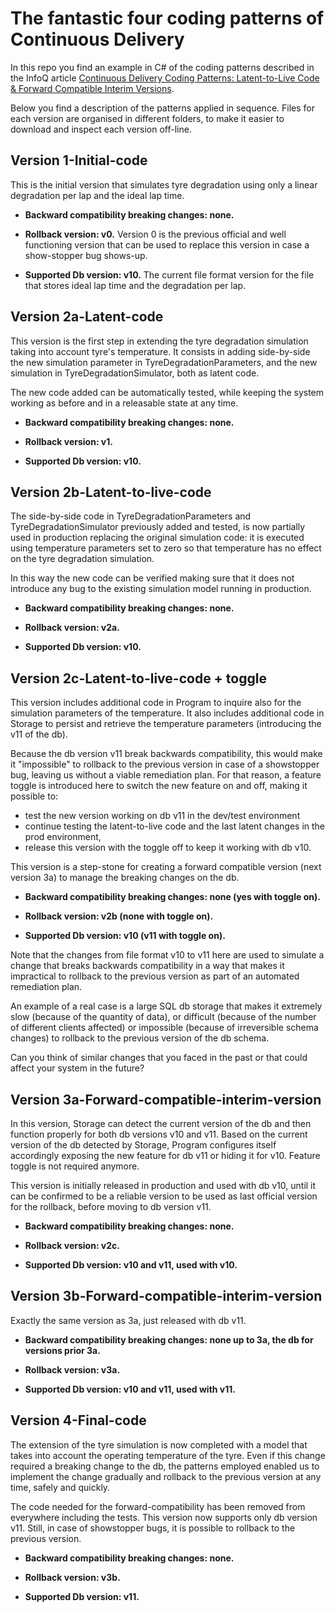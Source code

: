 # The fantastic four coding patterns of Continuous Delivery

In this repo you find an example in C# of the coding patterns described in the InfoQ article [Continuous Delivery Coding Patterns: Latent-to-Live Code & Forward Compatible Interim Versions](https://www.infoq.com/articles/continuous-delivery-coding-patterns).

Below you find a description of the patterns applied in sequence.
Files for each version are organised in different folders, to make it easier to download and inspect each version off-line.

## Version 1-Initial-code

This is the initial version that simulates tyre degradation using only a linear degradation per lap and the ideal lap time.

- **Backward compatibility breaking changes: none.**

- **Rollback version: v0.**
Version 0 is the previous official and well functioning version that can be used to replace this version in case a show-stopper bug shows-up.

- **Supported Db version: v10.**
The current file format version for the file that stores ideal lap time and the degradation per lap.

## Version 2a-Latent-code

This version is the first step in extending the tyre degradation simulation taking into account tyre's temperature.
It consists in adding side-by-side the new simulation parameter in TyreDegradationParameters, and the new simulation in TyreDegradationSimulator, both as latent code.

The new code added can be automatically tested, while keeping the system working as before and in a releasable state at any time.

- **Backward compatibility breaking changes: none.**

- **Rollback version: v1.**

- **Supported Db version: v10.**

## Version 2b-Latent-to-live-code

The side-by-side code in TyreDegradationParameters and TyreDegradationSimulator previously added and tested, is now partially used in production replacing the original simulation code: it is executed using temperature parameters set to zero so that temperature has no effect on the tyre degradation simulation.

In this way the new code can be verified making sure that it does not introduce any bug to the existing simulation model running in production.

- **Backward compatibility breaking changes: none.**

- **Rollback version: v2a.**

- **Supported Db version: v10.**


## Version 2c-Latent-to-live-code + toggle

This version includes additional code in Program to inquire also for the simulation parameters of the temperature.
It also includes additional code in Storage to persist and retrieve the temperature parameters (introducing the v11 of the db).

Because the db version v11 break backwards compatibility, this would make it "impossible" to rollback to the previous version in case of a showstopper bug, leaving us without a viable remediation plan. For that reason, a feature toggle is introduced here to switch the new feature on and off, making it possible to:
- test the new version working on db v11 in the dev/test environment 
- continue testing the latent-to-live code and the last latent changes in the prod environment, 
- release this version with the toggle off to keep it working with db v10.

This version is a step-stone for creating a forward compatible version (next version 3a) to manage the breaking changes on the db. 

- **Backward compatibility breaking changes: none (yes with toggle on).**

- **Rollback version: v2b (none with toggle on).**

- **Supported Db version: v10 (v11 with toggle on).**

Note that the changes from file format v10 to v11 here are used to simulate a change that breaks backwards compatibility in a way that makes it impractical to rollback to the previous version as part of an automated remediation plan.

An example of a real case is a large SQL db storage that makes it extremely slow (because of the quantity of data), or difficult (because of the number of different clients affected) or impossible (because of irreversible schema changes) to rollback to the previous version of the db schema.

Can you think of similar changes that you faced in the past or that could affect your system in the future?

## Version 3a-Forward-compatible-interim-version

In this version, Storage can detect the current version of the db and then function properly for both db versions v10 and v11.
Based on the current version of the db detected by Storage, Program configures itself accordingly exposing the new feature for db v11 or hiding it for v10. Feature toggle is not required anymore.

This version is initially released in production and used with db v10, until it can be confirmed to be a reliable version to be used as last official version for the rollback, before moving to db version v11.

- **Backward compatibility breaking changes: none.**

- **Rollback version: v2c.**

- **Supported Db version: v10 and v11, used with v10.**

## Version 3b-Forward-compatible-interim-version

Exactly the same version as 3a, just released with db v11.

- **Backward compatibility breaking changes: none up to 3a, the db for versions prior 3a.**

- **Rollback version: v3a.**

- **Supported Db version: v10 and v11, used with v11.**

## Version 4-Final-code

The extension of the tyre simulation is now completed with a model that takes into account the operating temperature of the tyre. Even if this change required a breaking change to the db, the patterns employed enabled us to implement the change gradually and rollback to the previous version at any time, safely and quickly.

The code needed for the forward-compatibility has been removed from everywhere including the tests.
This version now supports only db version v11. Still, in case of showstopper bugs, it is possible to rollback to the previous version.


- **Backward compatibility breaking changes: none.**

- **Rollback version: v3b.**

- **Supported Db version: v11.**







